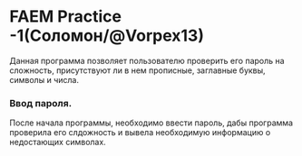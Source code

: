 <h1> FAEM Practice -1(Соломон/@Vorpex13)</h1>
Данная программа позволяет пользователю проверить его пароль на сложность, присутствуют ли в нем прописные, заглавные буквы, символы и числа.
</br>
<h3>Ввод пароля.</h3>
После начала программы, необходимо ввести пароль, дабы программа проверила его слдожность и вывела необходимую информацию о недостающих символах.
</br>


